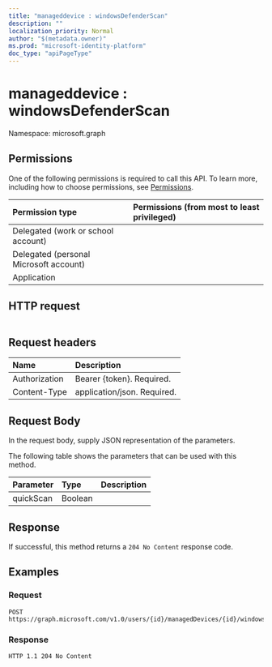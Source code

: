 ```yaml
---
title: "manageddevice : windowsDefenderScan"
description: ""
localization_priority: Normal
author: "$(metadata.owner)"
ms.prod: "microsoft-identity-platform"
doc_type: "apiPageType"
---
```


# manageddevice : windowsDefenderScan

Namespace: microsoft.graph

## Permissions

One of the following permissions is required to call this API. To learn more, including how to choose permissions, see [Permissions](/graph/permissions-reference).

| Permission type                        | Permissions (from most to least privileged) |
| :------------------------------------- | :------------------------------------------ |
| Delegated (work or school account)     |                                             |
| Delegated (personal Microsoft account) |                                             |
| Application                            |                                             |

## HTTP request

<!-- {
  "blockType": "ignored"
}
-->

```http

```

## Request headers

| Name          | Description                 |
| :------------ | :-------------------------- |
| Authorization | Bearer {token}. Required.   |
| Content-Type  | application/json. Required. |

## Request Body

In the request body, supply JSON representation of the parameters.

<!-- Actions and Functions -->

The following table shows the parameters that can be used with this method.

| Parameter | Type    | Description |
| :-------- | :------ | :---------- |
| quickScan | Boolean |             |

<!-- CRUD Methods -->

## Response

If successful, this method returns a `204 No Content` response code.

## Examples

### Request

<!-- {
  "blockType": "request",
  "name": "manageddevice_windowsdefenderscan"
}
-->

```http
POST https://graph.microsoft.com/v1.0/users/{id}/managedDevices/{id}/windowsDefenderScan

```

### Response

<!-- {
  "blockType": "response",
  "truncated": true,
  "@odata.type": "$(this.ReturnTypeFullName)"
}
-->

```http
HTTP 1.1 204 No Content

```
